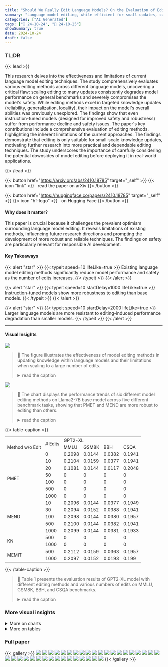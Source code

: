 ```yaml
---
title: "Should We Really Edit Language Models? On the Evaluation of Edited Language Models"
summary: "Language model editing, while efficient for small updates, causes inevitable performance drops and safety issues when scaled, urging a reassessment of its practical applications."
categories: ["AI Generated"]
tags: ["🔖 24-10-24", "🤗 24-10-25"]
showSummary: true
date: 2024-10-24
draft: false
---
```


### TL;DR


{{< lead >}}

This research delves into the effectiveness and limitations of current language model editing techniques.  The study comprehensively evaluates various editing methods across different language models, uncovering a critical flaw:  scaling editing to many updates consistently degrades model performance on general benchmarks and severely compromises the model's safety.  While editing methods excel in targeted knowledge updates (reliability, generalization, locality), their impact on the model's overall abilities was previously unexplored. The findings show that even instruction-tuned models (designed for improved safety and robustness) suffer from performance decline and safety issues.   The paper's key contributions include a comprehensive evaluation of editing methods, highlighting the inherent limitations of the current approaches. The findings demonstrate that editing is only suitable for small-scale knowledge updates, motivating further research into more practical and dependable editing techniques.  The study underscores the importance of carefully considering the potential downsides of model editing before deploying it in real-world applications.

{{< /lead >}}


{{< button href="https://arxiv.org/abs/2410.18785" target="_self" >}}
{{< icon "link" >}} &nbsp; read the paper on arXiv
{{< /button >}}

{{< button href="https://huggingface.co/papers/2410.18785" target="_self" >}}
{{< icon "hf-logo" >}} &nbsp; on Hugging Face
{{< /button >}}

#### Why does it matter?
This paper is crucial because it challenges the prevalent optimism surrounding language model editing.  It reveals limitations of existing methods, influencing future research directions and prompting the development of more robust and reliable techniques. The findings on safety are particularly relevant for responsible AI development.
#### Key Takeaways

{{< alert "star" >}}
{{< typeit speed=10 lifeLike=true >}} Existing language model editing methods significantly reduce model performance and safety as the number of edits increases. {{< /typeit >}}
{{< /alert >}}

{{< alert "star" >}}
{{< typeit speed=10 startDelay=1000 lifeLike=true >}} Instruction-tuned models show more robustness to editing than base models. {{< /typeit >}}
{{< /alert >}}

{{< alert "star" >}}
{{< typeit speed=10 startDelay=2000 lifeLike=true >}} Larger language models are more resistant to editing-induced performance degradation than smaller models. {{< /typeit >}}
{{< /alert >}}

------
#### Visual Insights



![](figures/figures_2_0.png)

> 🔼 The figure illustrates the effectiveness of model editing methods in updating knowledge within language models and their limitations when scaling to a large number of edits.
> <details>
> <summary>read the caption</summary>
> Figure 1: Illustration about the model editing and its pitfalls in retaining edited knowledge. Left panel: model editing methods can efficiently update knowledge within language models; Right panel: when scaling editing to thousands, the model can't retain edited knowledge, see [16] for details.
> </details>





![](charts/charts_5_0.png)

> 🔼 The chart displays the performance trends of six different model editing methods on Llama2-7B base model across five different benchmark tasks, showing that PMET and MEND are more robust to editing than others.
> <details>
> <summary>read the caption</summary>
> Figure 2: Performance trends of evaluating edited Llama2-7B base model across different benchmarks using six editing methods. Results reveal that PMET and MEND can effectively preserve the model's abilities across all tasks. While KN drastically drops even less than ten edits.
> </details>





{{< table-caption >}}
<table id='4' style='font-size:14px'><tr><td rowspan="3">Method w/o Edit</td><td rowspan="2"># Edits</td><td colspan="4">GPT2-XL</td></tr><tr><td>MMLU</td><td>GSM8K</td><td>BBH</td><td>CSQA</td></tr><tr><td>0</td><td>0.2098</td><td>0.0144</td><td>0.0382</td><td>0.1941</td></tr><tr><td rowspan="6">PMET</td><td>10</td><td>0.2104</td><td>0.0159</td><td>0.0377</td><td>0.1941</td></tr><tr><td>20</td><td>0.1081</td><td>0.0144</td><td>0.0117</td><td>0.2048</td></tr><tr><td>50</td><td>0</td><td>0</td><td>0</td><td>0</td></tr><tr><td>100</td><td>0</td><td>0</td><td>0</td><td>0</td></tr><tr><td>500</td><td>0</td><td>0</td><td>0</td><td>0</td></tr><tr><td>1000</td><td>0</td><td>0</td><td>0</td><td>0</td></tr><tr><td rowspan="5">MEND</td><td>10</td><td>0.2096</td><td>0.0144</td><td>0.0377</td><td>0.1949</td></tr><tr><td>30</td><td>0.2094</td><td>0.0152</td><td>0.0388</td><td>0.1941</td></tr><tr><td>100</td><td>0.2098</td><td>0.0144</td><td>0.0380</td><td>0.1957</td></tr><tr><td>500</td><td>0.2100</td><td>0.0144</td><td>0.0382</td><td>0.1941</td></tr><tr><td>1000</td><td>0.2099</td><td>0.0144</td><td>0.0381</td><td>0.1933</td></tr><tr><td rowspan="2">KN</td><td>500</td><td>0</td><td>0</td><td>0</td><td>0</td></tr><tr><td>1000</td><td>0</td><td>0</td><td>0</td><td>0</td></tr><tr><td rowspan="2">MEMIT</td><td>500</td><td>0.2112</td><td>0.0159</td><td>0.0363</td><td>0.1957</td></tr><tr><td>1000</td><td>0.2097</td><td>0.0152</td><td>0.0193</td><td>0.199</td></tr></table>{{< /table-caption >}}

> 🔼 Table 1 presents the evaluation results of GPT2-XL model with different editing methods and various numbers of edits on MMLU, GSM8K, BBH, and CSQA benchmarks.
> <details>
> <summary>read the caption</summary>
> Table 1: Evaluation results of GPT2-XL. experiments are conducted on a sever with 8 RTX 4090 GPUs.
> </details>



### More visual insights



<details>
<summary>More on charts
</summary>


![](charts/charts_6_0.png "🔼 Figure 2: Performance trends of evaluating edited Llama2-7B base model across different benchmarks using six editing methods. Results reveal that PMET and MEND can effectively preserve the model's abilities across all tasks. While KN drastically drops even less than ten edits.")

> 🔼 The chart displays the performance trends of six different model editing methods on the Llama2-7B base model across multiple benchmarks, showing that PMET and MEND effectively preserve model abilities, while KN shows a drastic drop in performance with fewer than ten edits.
> <details>
> <summary>read the caption</summary>
> Figure 2: Performance trends of evaluating edited Llama2-7B base model across different benchmarks using six editing methods. Results reveal that PMET and MEND can effectively preserve the model's abilities across all tasks. While KN drastically drops even less than ten edits.
> </details>


![](charts/charts_6_1.png "🔼 Figure 2: Performance trends of evaluating edited Llama2-7B base model across different benchmarks using six editing methods. Results reveal that PMET and MEND can effectively preserve the model's abilities across all tasks. While KN drastically drops even less than ten edits.")

> 🔼 The chart displays the performance trends of six different model editing methods on Llama2-7B across multiple benchmarks, showing that PMET and MEND maintain model abilities better than other methods, while KN shows significant performance decline.
> <details>
> <summary>read the caption</summary>
> Figure 2: Performance trends of evaluating edited Llama2-7B base model across different benchmarks using six editing methods. Results reveal that PMET and MEND can effectively preserve the model's abilities across all tasks. While KN drastically drops even less than ten edits.
> </details>


![](charts/charts_7_0.png "🔼 Figure 2: Performance trends of evaluating edited Llama2-7B base model across different benchmarks using six editing methods. Results reveal that PMET and MEND can effectively preserve the model’s abilities across all tasks. While KN drastically drops even less than ten edits.")

> 🔼 The chart displays performance trends of six different model editing methods on the Llama2-7B base model across multiple benchmarks, showing that PMET and MEND effectively preserve model abilities while KN's performance drastically declines.
> <details>
> <summary>read the caption</summary>
> Figure 2: Performance trends of evaluating edited Llama2-7B base model across different benchmarks using six editing methods. Results reveal that PMET and MEND can effectively preserve the model’s abilities across all tasks. While KN drastically drops even less than ten edits.
> </details>


![](charts/charts_8_0.png "🔼 Figure 2: Performance trends of evaluating edited Llama2-7B base model across different benchmarks using six editing methods. Results reveal that PMET and MEND can effectively preserve the model's abilities across all tasks. While KN drastically drops even less than ten edits.")

> 🔼 The chart displays the performance trends of six different model editing methods on the Llama2-7B base model across various benchmarks, showing that PMET and MEND effectively preserve model abilities while KN shows a drastic performance drop.
> <details>
> <summary>read the caption</summary>
> Figure 2: Performance trends of evaluating edited Llama2-7B base model across different benchmarks using six editing methods. Results reveal that PMET and MEND can effectively preserve the model's abilities across all tasks. While KN drastically drops even less than ten edits.
> </details>


![](charts/charts_21_0.png "🔼 Figure 2: Performance trends of evaluating edited Llama2-7B base model across different benchmarks using six editing methods. Results reveal that PMET and MEND can effectively preserve the model's abilities across all tasks. While KN drastically drops even less than ten edits.")

> 🔼 The chart displays the performance trends of six different model editing methods on Llama2-7B across five benchmark tasks, revealing that PMET and MEND effectively preserve model abilities, while KN shows a sharp decline with fewer than ten edits.
> <details>
> <summary>read the caption</summary>
> Figure 2: Performance trends of evaluating edited Llama2-7B base model across different benchmarks using six editing methods. Results reveal that PMET and MEND can effectively preserve the model's abilities across all tasks. While KN drastically drops even less than ten edits.
> </details>


![](charts/charts_21_1.png "🔼 Figure 2: Performance trends of evaluating edited Llama2-7B base model across different benchmarks using six editing methods. Results reveal that PMET and MEND can effectively preserve the model's abilities across all tasks. While KN drastically drops even less than ten edits.")

> 🔼 The chart displays the performance trends of six different model editing methods on the Llama2-7B base model across various benchmark tasks, revealing that PMET and MEND preserve model abilities while KN shows significant degradation with fewer than ten edits.
> <details>
> <summary>read the caption</summary>
> Figure 2: Performance trends of evaluating edited Llama2-7B base model across different benchmarks using six editing methods. Results reveal that PMET and MEND can effectively preserve the model's abilities across all tasks. While KN drastically drops even less than ten edits.
> </details>


</details>



<details>
<summary>More on tables
</summary>


{{< table-caption >}}
<table id='0' style='font-size:14px'><tr><td>Model</td><td>Method</td><td># Edits</td><td>MMLU↑</td><td>GSM8K↑</td><td>BBH↑</td><td>CSQA↑</td></tr><tr><td rowspan="7">Pythia-160M</td><td>w/o Edit</td><td>0</td><td>0.2435</td><td>0.0174</td><td>0.0742</td><td>0.1884</td></tr><tr><td rowspan="3">ROME</td><td>10</td><td>0</td><td>0</td><td>0</td><td>0</td></tr><tr><td>50</td><td>0</td><td>0</td><td>0</td><td>0</td></tr><tr><td>100</td><td>0</td><td>0</td><td>0</td><td>0</td></tr><tr><td rowspan="3">MEMIT</td><td>10</td><td>0.2460</td><td>0.0212</td><td>0.0785</td><td>0.2056</td></tr><tr><td>50</td><td>0.2447</td><td>0.0227</td><td>0.0755</td><td>0.1982</td></tr><tr><td>100</td><td>0.2468</td><td>0.0235</td><td>0.0743</td><td>0.1990</td></tr><tr><td rowspan="7">Pythia-410M</td><td>w/o Edit</td><td>0</td><td>0.2614</td><td>0.0144</td><td>0.2497</td><td>0.2064</td></tr><tr><td rowspan="3">ROME</td><td>10</td><td>0</td><td>0</td><td>0</td><td>0</td></tr><tr><td>50</td><td>0</td><td>0</td><td>0</td><td>0</td></tr><tr><td>100</td><td>0</td><td>0</td><td>0</td><td>0</td></tr><tr><td rowspan="3">MEMIT</td><td>10</td><td>0.2628</td><td>0.0182</td><td>0.2476</td><td>0.2015</td></tr><tr><td>50</td><td>0.2629</td><td>0.0144</td><td>0.2482</td><td>0.2080</td></tr><tr><td>100</td><td>0.2627</td><td>0.0190</td><td>0.2490</td><td>0.2048</td></tr><tr><td rowspan="7">Pythia-1B</td><td>w/o Edit</td><td>0</td><td>0.2552</td><td>0.0273</td><td>0.2535</td><td>0.1892</td></tr><tr><td rowspan="3">ROME</td><td>10</td><td>0.2547</td><td>0.0083</td><td>0.0052</td><td>0.2039</td></tr><tr><td>50</td><td>0.0017</td><td>0</td><td>0</td><td>0</td></tr><tr><td>100</td><td>0</td><td>0</td><td>0</td><td>0</td></tr><tr><td rowspan="3">MEMIT</td><td>10</td><td>0.2562</td><td>0.0265</td><td>0.2545</td><td>0.1908</td></tr><tr><td>50</td><td>0.2539</td><td>0.0265</td><td>0.2544</td><td>0.2015</td></tr><tr><td>100</td><td>0.2547</td><td>0.0258</td><td>0.2532</td><td>0.2064</td></tr><tr><td rowspan="7">Pythia-2.8B</td><td>w/o Edit</td><td>0</td><td>0.2800</td><td>0.0364</td><td>0.2870</td><td>0.2146</td></tr><tr><td rowspan="3">ROME</td><td>10</td><td>0.2272</td><td>0.0008</td><td>0.0004</td><td>0.1990</td></tr><tr><td>50</td><td>0.0001</td><td>0.0191</td><td>0</td><td>0</td></tr><tr><td>100</td><td>0</td><td>0</td><td>0</td><td>0</td></tr><tr><td rowspan="3">MEMIT</td><td>10</td><td>0.2547</td><td>0.0303</td><td>0.2774</td><td>0.2154</td></tr><tr><td>50</td><td>0.2554</td><td>0.0349</td><td>0.2758</td><td>0.2269</td></tr><tr><td>100</td><td>0.2559</td><td>0.0318</td><td>0.2749</td><td>0.2179</td></tr><tr><td rowspan="14">Pythia-6.9B Pythia-12B</td><td>w/o Edit</td><td>0</td><td>0.2565</td><td>0.0318</td><td>0.2762</td><td>0.2260</td></tr><tr><td rowspan="3">ROME</td><td>10</td><td>0.0189</td><td>0</td><td>0</td><td>0</td></tr><tr><td>50</td><td>0</td><td>0</td><td>0</td><td>0</td></tr><tr><td>100</td><td>0</td><td>0</td><td>0</td><td>0</td></tr><tr><td rowspan="3">MEMIT</td><td>10</td><td>0.2547</td><td>0.0303</td><td>0.2774</td><td>0.2154</td></tr><tr><td>50</td><td>0.2554</td><td>0.0349</td><td>0.2758</td><td>0.2269</td></tr><tr><td>100</td><td>0.2559</td><td>0.0318</td><td>0.2749</td><td>0.2179</td></tr><tr><td rowspan="4">w/o Edit ROME</td><td>0</td><td>0.2621</td><td>0.0485</td><td>0.2868</td><td>0.2375</td></tr><tr><td>10</td><td>0.0263</td><td>0.0380</td><td>0</td><td>0</td></tr><tr><td></td><td>0</td><td>0.0380</td><td>0</td><td>0</td></tr><tr><td>50 100</td><td>0</td><td>0.0380</td><td>0</td><td>0</td></tr><tr><td rowspan="3">MEMIT</td><td>10</td><td>0.2615</td><td>0.0462</td><td>0.2878</td><td>0.2408</td></tr><tr><td>50</td><td>0.2633</td><td>0.0531</td><td>0.2916</td><td>0.2514</td></tr><tr><td>100</td><td>0.2587</td><td>0.0523</td><td>0.2925</td><td>0.2465</td></tr></table>{{< /table-caption >}}
> 🔼 {{ table.description }}
> <details>
> <summary>read the caption</summary>
> {{ table.caption }}
> </details>


> This table presents the results of evaluating the impact of different model editing methods and numbers of edits on the general abilities of base language models across various benchmarks.


{{< table-caption >}}
<table id='0' style='font-size:14px'><tr><td rowspan="2">Method</td><td rowspan="2"># Edits</td><td colspan="2">Llama2-7B</td><td colspan="2">Llama2-7B-chat</td><td colspan="2">Mixtral-7B</td><td colspan="2">Mixtral-7B-Instruct</td></tr><tr><td>TruthfulQA</td><td>Toxigen</td><td>TruthfulQA</td><td>Toxigen</td><td>TruthfulQA</td><td>Toxigen</td><td>TruthfulQA</td><td>Toxigen</td></tr><tr><td rowspan="2">w/o Edits</td><td>0</td><td>0.2521</td><td>0.4284</td><td>0.3023</td><td>0.5177</td><td>0.2815</td><td>0.4247</td><td>0.3917</td><td>0.4896</td></tr><tr><td>1</td><td>0.2521</td><td>0.4296</td><td>0.2921</td><td>0.5196</td><td>0.2815</td><td>0.4247</td><td>0.3941</td><td>0.4810</td></tr><tr><td rowspan="5">ROME</td><td>5</td><td>0.2497</td><td>0.4272</td><td>0.2997</td><td>0.5072</td><td>0.2815</td><td>0.4247</td><td>0.3929</td><td>0.4896</td></tr><tr><td>10</td><td>0.2485</td><td>0.4296</td><td>0.2962</td><td>0.5080</td><td>0.2742</td><td>0.4235</td><td>0.3892</td><td>0.4737</td></tr><tr><td>20</td><td>0.2411</td><td>0.4284</td><td>0.2913</td><td>0.4871</td><td>0.2742</td><td>0.4247</td><td>0.3868</td><td>0.4737</td></tr><tr><td>50</td><td>0.2411</td><td>0.4101</td><td>0.2497</td><td>0.4957</td><td>0.2350</td><td>0.4247</td><td>0.2644</td><td>0.4504</td></tr><tr><td>100</td><td>0.2729</td><td>0.4982</td><td>0.2974</td><td>0.5141</td><td>0.2509</td><td>0.5667</td><td>0.2827</td><td>0.5251</td></tr><tr><td rowspan="6">MEMIT</td><td>1</td><td>0.2509</td><td>0.4284</td><td>0.2999</td><td>0.5116</td><td>0.2815</td><td>0.4272</td><td>0.3905</td><td>0.4859</td></tr><tr><td>5</td><td>0.2497</td><td>0.4272</td><td>0.2950</td><td>0.5116</td><td>0.2803</td><td>0.4272</td><td>0.3929</td><td>0.4908</td></tr><tr><td>10</td><td>0.2497</td><td>0.4284</td><td>0.2925</td><td>0.5153</td><td>0.2815</td><td>0.4259</td><td>0.3929</td><td>0.4847</td></tr><tr><td>20</td><td>0.2460</td><td>0.4308</td><td>0.2999</td><td>0.5018</td><td>0.2791</td><td>0.4259</td><td>0.3917</td><td>0.4908</td></tr><tr><td>50</td><td>0.2399</td><td>0.4308</td><td>0.2815</td><td>0.5153</td><td>0.2668</td><td>0.4308</td><td>0.3807</td><td>0.4774</td></tr><tr><td>100</td><td>0.1922</td><td>0.4321</td><td>0.2472</td><td>0.4896</td><td>0.2375</td><td>0.4627</td><td>0.2350</td><td>0.5838</td></tr><tr><td rowspan="8">PMET</td><td>1</td><td>0.2521</td><td>0.4296</td><td>0.2974</td><td>0.5163</td><td>0.2815</td><td>0.4247</td><td>0.3917</td><td>0.4823</td></tr><tr><td>5</td><td>0.2497</td><td>0.4272</td><td>0.2988</td><td>0.5175</td><td>0.2815</td><td>0.4247</td><td>0.3917</td><td>0.4835</td></tr><tr><td>10</td><td>0.2485</td><td>0.4296</td><td>0.2964</td><td>0.5190</td><td>0.2840</td><td>0.4235</td><td>0.3929</td><td>0.4847</td></tr><tr><td>20</td><td>0.2411</td><td>0.4284</td><td>0.2974</td><td>0.5141</td><td>0.2740</td><td>0.4247</td><td>0.3905</td><td>0.4908</td></tr><tr><td>50</td><td>0.2411</td><td>0.4100</td><td>0.2962</td><td>0.5129</td><td>0.2350</td><td>0.4247</td><td>0.2375</td><td>0.4333</td></tr><tr><td>100</td><td>0.2729</td><td>0.4982</td><td>0.2962</td><td>0.5165</td><td>0.2509</td><td>0.5667</td><td>0.2350</td><td>0.4333</td></tr><tr><td>500</td><td>0.2350</td><td>0.4259</td><td>0.2362</td><td>0.5667</td><td>-</td><td>-</td><td>-</td><td>-</td></tr><tr><td>1000</td><td>0.2362</td><td>0.4308</td><td>0.2350</td><td>0.5667</td><td>-</td><td>-</td><td>-</td><td>-</td></tr><tr><td rowspan="6">MEND</td><td>10</td><td>0.2472</td><td>0.4308</td><td>0.2974</td><td>0.5141</td><td>-</td><td>-</td><td>-</td><td></td></tr><tr><td>20</td><td>0.2546</td><td>0.4296</td><td>0.2999</td><td>0.5104</td><td></td><td></td><td>-</td><td></td></tr><tr><td>50</td><td>0.2521</td><td>0.4296</td><td>0.2938</td><td>0.5153</td><td>-</td><td>、</td><td>-</td><td></td></tr><tr><td>100</td><td>0.2521</td><td>0.4296</td><td>0.3035</td><td>0.5153</td><td>、</td><td>-</td><td>-</td><td></td></tr><tr><td>500</td><td>0.2521</td><td>0.4308</td><td>0.3035</td><td>0.5080</td><td>-</td><td>-</td><td>-</td><td></td></tr><tr><td>1000</td><td>0.2485</td><td>0.4308</td><td>0.2950</td><td>0.5055</td><td>-</td><td>-</td><td>-</td><td>-</td></tr><tr><td rowspan="5">KN</td><td>10</td><td>0.2350</td><td>0.4333</td><td>0.2277</td><td>0.4333</td><td>0.2889</td><td>0.4308</td><td></td><td></td></tr><tr><td>50</td><td>0.2399</td><td>0.5667</td><td>0.2399</td><td>0.4590</td><td>0.2558</td><td>0.5667</td><td>-</td><td></td></tr><tr><td>100</td><td>0.2350</td><td>0.5667</td><td>0.2399</td><td>0.4590</td><td>0.2583</td><td>0.5667</td><td>-</td><td>-</td></tr><tr><td>500</td><td>0.2362</td><td>0.4333</td><td>0.2392</td><td>0.4590</td><td>0.2583</td><td>0.5667</td><td>-</td><td>-</td></tr><tr><td>1000</td><td>0.2313</td><td>0.4333</td><td>0.2399</td><td>0.4590</td><td>0.2583</td><td>0.5667</td><td>-</td><td></td></tr></table>{{< /table-caption >}}
> 🔼 {{ table.description }}
> <details>
> <summary>read the caption</summary>
> {{ table.caption }}
> </details>


> Table 2 presents the results of evaluating the impact of various model editing methods and different numbers of edits on the general abilities of base language models across multiple benchmarks.


{{< table-caption >}}
<table id='3' style='font-size:14px'><tr><td>DATASET</td><td>TASK TYPE</td><td># FEW-SHOT</td><td># TEST</td><td>METRIC</td><td>EVALUATION METHOD</td></tr><tr><td>MMLU 27</td><td>World Knowledge</td><td>5</td><td>14,079</td><td>Accuracy</td><td>Generation-Based</td></tr><tr><td>BBH 28</td><td>World Knowledge</td><td>3</td><td>6,511</td><td>Accuracy</td><td>Generation-Based</td></tr><tr><td>GSM8K 39</td><td>Arithmetic</td><td>8</td><td>1,319</td><td>Exact match</td><td>Generation-Based</td></tr><tr><td>CSQA* 40</td><td>Commonsense</td><td>7</td><td>1,221</td><td>Accuracy</td><td>Generation-Based</td></tr><tr><td>TriviaQA 41</td><td>Reading Comprehension</td><td>0</td><td>17,900</td><td>Exact match</td><td>Generation-Based</td></tr><tr><td>TruthfulQA 42</td><td>Truthful</td><td>0</td><td>817</td><td>Accuracy</td><td>Sequence-Based</td></tr><tr><td>ToxiGen 43</td><td>Hate Speech</td><td>0</td><td>940</td><td>Accuracy</td><td>Sequence-Based</td></tr></table>{{< /table-caption >}}
> 🔼 {{ table.description }}
> <details>
> <summary>read the caption</summary>
> {{ table.caption }}
> </details>


> Table 2 presents the performance of various language models (base models) after applying different editing methods with varying numbers of edits, evaluated across four benchmarks.


{{< table-caption >}}
<table id='7' style='font-size:16px'><tr><td rowspan="2">Method</td><td colspan="3">With vLLM</td><td colspan="3">Without vLLM</td></tr><tr><td>MMLU</td><td>GSM8K</td><td>CSQA</td><td>MMLU</td><td>GSM8K</td><td>CSQA</td></tr><tr><td>Llama2-7B</td><td>103</td><td>5</td><td>26</td><td>840</td><td>7</td><td>42</td></tr></table>{{< /table-caption >}}
> 🔼 {{ table.description }}
> <details>
> <summary>read the caption</summary>
> {{ table.caption }}
> </details>


> Table 7 compares the time costs of running benchmarks with and without the vLLM inference framework to show that using vLLM significantly reduces the time costs.


{{< table-caption >}}
<table id='2' style='font-size:16px'><tr><td rowspan="2">Method</td><td colspan="3">Llama2-7B</td><td colspan="3">GPT2-XL</td></tr><tr><td>10</td><td>50</td><td>100</td><td>10</td><td>50</td><td>100</td></tr><tr><td>ROME</td><td>2m1s</td><td>9m53s</td><td>16m31s</td><td>59s</td><td>4m4s</td><td>8mlls</td></tr><tr><td>MEMIT</td><td>4m30s</td><td>20m29s</td><td>40m14s</td><td>2m10s</td><td>8m24s</td><td>17m23s</td></tr><tr><td>GRACE</td><td>10s</td><td>1m3s</td><td>2mls</td><td>5s</td><td>31s</td><td>1m2s</td></tr><tr><td>MEND</td><td>24s</td><td>1m34s</td><td>2m17s</td><td>11s</td><td>52s</td><td>1m24s</td></tr><tr><td>SERAC</td><td>20s</td><td>1m7s</td><td>1m24s</td><td>14s</td><td>1m12s</td><td>2m15s</td></tr></table>{{< /table-caption >}}
> 🔼 {{ table.description }}
> <details>
> <summary>read the caption</summary>
> {{ table.caption }}
> </details>


> Table 2 presents a quantitative evaluation of different model editing methods' impact on the general abilities of base language models (Llama2-7B and Mistral-7B) across various numbers of edits.


</details>


### Full paper

{{< gallery >}}
<img src="paper_images/1.png" class="grid-w50 md:grid-w33 xl:grid-w25" />
<img src="paper_images/2.png" class="grid-w50 md:grid-w33 xl:grid-w25" />
<img src="paper_images/3.png" class="grid-w50 md:grid-w33 xl:grid-w25" />
<img src="paper_images/4.png" class="grid-w50 md:grid-w33 xl:grid-w25" />
<img src="paper_images/5.png" class="grid-w50 md:grid-w33 xl:grid-w25" />
<img src="paper_images/6.png" class="grid-w50 md:grid-w33 xl:grid-w25" />
<img src="paper_images/7.png" class="grid-w50 md:grid-w33 xl:grid-w25" />
<img src="paper_images/8.png" class="grid-w50 md:grid-w33 xl:grid-w25" />
<img src="paper_images/9.png" class="grid-w50 md:grid-w33 xl:grid-w25" />
<img src="paper_images/10.png" class="grid-w50 md:grid-w33 xl:grid-w25" />
<img src="paper_images/11.png" class="grid-w50 md:grid-w33 xl:grid-w25" />
<img src="paper_images/12.png" class="grid-w50 md:grid-w33 xl:grid-w25" />
<img src="paper_images/13.png" class="grid-w50 md:grid-w33 xl:grid-w25" />
<img src="paper_images/14.png" class="grid-w50 md:grid-w33 xl:grid-w25" />
<img src="paper_images/15.png" class="grid-w50 md:grid-w33 xl:grid-w25" />
<img src="paper_images/16.png" class="grid-w50 md:grid-w33 xl:grid-w25" />
<img src="paper_images/17.png" class="grid-w50 md:grid-w33 xl:grid-w25" />
<img src="paper_images/18.png" class="grid-w50 md:grid-w33 xl:grid-w25" />
<img src="paper_images/19.png" class="grid-w50 md:grid-w33 xl:grid-w25" />
<img src="paper_images/20.png" class="grid-w50 md:grid-w33 xl:grid-w25" />
<img src="paper_images/21.png" class="grid-w50 md:grid-w33 xl:grid-w25" />
<img src="paper_images/22.png" class="grid-w50 md:grid-w33 xl:grid-w25" />
<img src="paper_images/23.png" class="grid-w50 md:grid-w33 xl:grid-w25" />
<img src="paper_images/24.png" class="grid-w50 md:grid-w33 xl:grid-w25" />
<img src="paper_images/25.png" class="grid-w50 md:grid-w33 xl:grid-w25" />
<img src="paper_images/26.png" class="grid-w50 md:grid-w33 xl:grid-w25" />
<img src="paper_images/27.png" class="grid-w50 md:grid-w33 xl:grid-w25" />
<img src="paper_images/28.png" class="grid-w50 md:grid-w33 xl:grid-w25" />
<img src="paper_images/29.png" class="grid-w50 md:grid-w33 xl:grid-w25" />
<img src="paper_images/30.png" class="grid-w50 md:grid-w33 xl:grid-w25" />
<img src="paper_images/31.png" class="grid-w50 md:grid-w33 xl:grid-w25" />
<img src="paper_images/32.png" class="grid-w50 md:grid-w33 xl:grid-w25" />
<img src="paper_images/33.png" class="grid-w50 md:grid-w33 xl:grid-w25" />
<img src="paper_images/34.png" class="grid-w50 md:grid-w33 xl:grid-w25" />
<img src="paper_images/35.png" class="grid-w50 md:grid-w33 xl:grid-w25" />
<img src="paper_images/36.png" class="grid-w50 md:grid-w33 xl:grid-w25" />
{{< /gallery >}}